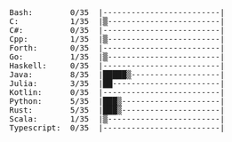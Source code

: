 <pre>
Bash:        0/35  |-------------------------|  
C:           1/35  |▒------------------------|  
C#:          0/35  |-------------------------|  
Cpp:         1/35  |▒------------------------|  
Forth:       0/35  |-------------------------|  
Go:          1/35  |▒------------------------|  
Haskell:     0/35  |-------------------------|  
Java:        8/35  |█████▒-------------------|  
Julia:       3/35  |██-----------------------|  
Kotlin:      0/35  |-------------------------|  
Python:      5/35  |███▒---------------------|  
Rust:        5/35  |███▒---------------------|  
Scala:       1/35  |▒------------------------|  
Typescript:  0/35  |-------------------------|  
</pre>